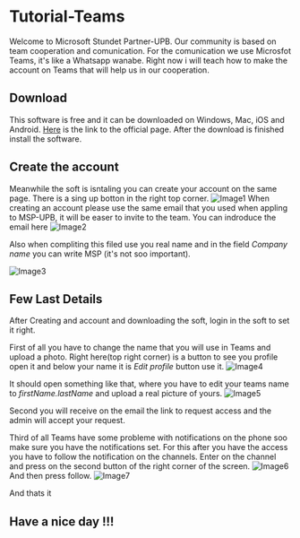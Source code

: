 # Tutorial-Teams
Welcome to Microsoft Stundet Partner-UPB. Our community is based on team cooperation and comunication. For the comunication we use Microsfot Teams, it's like a Whatsapp wanabe. Right now i will teach how to make the account on Teams that will help us in our cooperation.

## Download
This software is free and it can be downloaded on Windows, Mac, iOS and Android. [Here][link0] is the link to the official page. After the download is finished install the software.

## Create the account
Meanwhile the soft is isntaling you can create your account on the same page. There is  a sing up botton in the right top corner.
![Image1][imagine1]
When creating an account please use the same email that you used when appling to MSP-UPB, it will be easer to invite to the team. You can indroduce the email here
![Image2][imagine2]

Also when compliting this filed use you real name and in the field _Company name_ you can write MSP (it's not soo important).

![Image3][imagine3]

## Few Last Details
After Creating and account and downloading the soft, login in the soft to set it right.

First of all you have to change the name that you will use in Teams and upload a photo.
Right here(top right corner) is a button to see you profile open it and below your name it is _Edit profile_ button use it. 
![Image4][imagine4]

It should open something like that, where you have to edit your teams name to _firstName.lastName_ and upload a real picture of yours.
![Image5][imagine5]

Second you will receive on the email the link to request access and the admin will accept your request. 

Third of all Teams have some probleme with notifications on the phone soo make sure you have the notifications set.
For this after you have the access you have to follow the notification on the channels.
Enter on the channel and press on the second button of the right corner of the screen.
![Image6][imagine6]
And then press follow.
![Image7][imagine7]


And thats it
## Have a nice day !!!

[link0]: https://teams.microsoft.com/downloads
[imagine1]: https://github.com/playerjack/Tutorial-Teams/blob/master/Photo1.png
[imagine2]: https://github.com/playerjack/Tutorial-Teams/blob/master/Photo2.png
[imagine3]: https://github.com/playerjack/Tutorial-Teams/blob/master/Photo3.png
[imagine4]: https://github.com/playerjack/Tutorial-Teams/blob/master/Photo4.png
[imagine5]: https://github.com/playerjack/Tutorial-Teams/blob/master/Photo5.png
[imagine6]: https://github.com/playerjack/Tutorial-Teams/blob/master/Photo6.png
[imagine7]: https://github.com/playerjack/Tutorial-Teams/blob/master/Photo7.png
